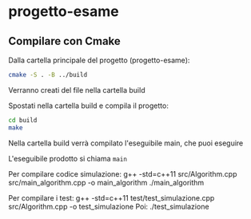 # progetto-esame

## Compilare con Cmake
Dalla cartella principale del progetto (progetto-esame):
```bash
cmake -S . -B ../build
``` 
Verranno creati del file nella cartella build

Spostati nella cartella build e compila il progetto:
``` bash
cd build
make
``` 

Nella cartella build verrà compilato l'eseguibile main, che puoi eseguire

L'eseguibile prodotto si chiama `main` 


Per compilare codice simulazione:
g++ -std=c++11 src/Algorithm.cpp src/main_algorithm.cpp -o main_algorithm
./main_algorithm

Per compilare i test:
g++ -std=c++11 test/test_simulazione.cpp src/Algorithm.cpp -o test_simulazione
Poi:
./test_simulazione
